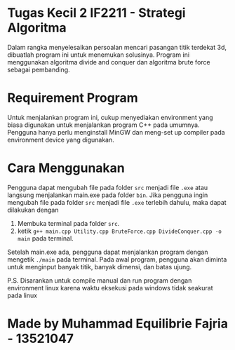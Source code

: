 # Tugas Kecil 2 IF2211 - Strategi Algoritma 
Dalam rangka menyelesaikan persoalan mencari pasangan titik terdekat 3d, dibuatlah program ini untuk menemukan solusinya. Program ini menggunakan algoritma divide and conquer dan algoritma brute force sebagai pembanding.

# Requirement Program
Untuk menjalankan program ini, cukup menyediakan environment yang biasa digunakan untuk menjalankan program C++ pada umumnya. Pengguna hanya perlu menginstall MinGW dan meng-set up compiler pada environment device yang digunakan.

# Cara Menggunakan
Pengguna dapat mengubah file pada folder ``src`` menjadi file ``.exe`` atau langsung menjalankan main.exe pada folder ``bin``. Jika pengguna ingin mengubah file pada folder ``src`` menjadi file ``.exe`` terlebih dahulu, maka dapat dilakukan dengan
1. Membuka terminal pada folder ``src``. 
2. ketik ``g++ main.cpp Utility.cpp BruteForce.cpp DivideConquer.cpp -o main`` pada terminal.

Setelah main.exe ada, pengguna dapat menjalankan program dengan mengetik ``./main`` pada terminal. Pada awal program, pengguna akan diminta untuk menginput banyak titik, banyak dimensi, dan batas ujung.

P.S. Disarankan untuk compile manual dan run program dengan environment linux karena waktu eksekusi pada windows tidak seakurat pada linux

# Made by Muhammad Equilibrie Fajria - 13521047
